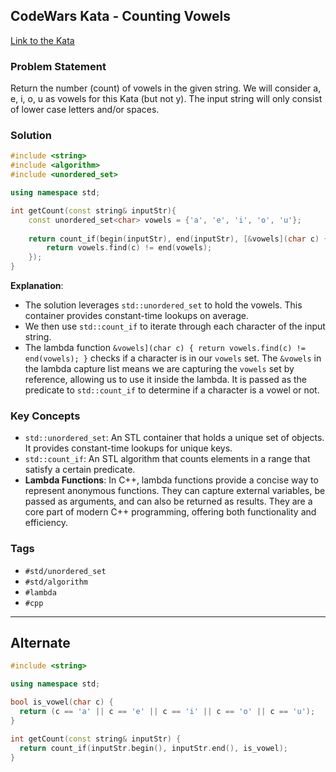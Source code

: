 ## CodeWars Kata - Counting Vowels

[Link to the Kata](https://www.codewars.com/kata/54ff3102c1bad923760001f3/train/cpp)

### Problem Statement
Return the number (count) of vowels in the given string. We will consider a, e, i, o, u as vowels for this Kata (but not y). The input string will only consist of lower case letters and/or spaces.

### Solution

```cpp
#include <string>
#include <algorithm>
#include <unordered_set>

using namespace std;

int getCount(const string& inputStr){
    const unordered_set<char> vowels = {'a', 'e', 'i', 'o', 'u'};
    
    return count_if(begin(inputStr), end(inputStr), [&vowels](char c) {
        return vowels.find(c) != end(vowels);
    });
}
```

**Explanation**:

- The solution leverages `std::unordered_set` to hold the vowels. This container provides constant-time lookups on average.
- We then use `std::count_if` to iterate through each character of the input string.
- The lambda function `&vowels](char c) { return vowels.find(c) != end(vowels); }` checks if a character is in our `vowels` set. The `&vowels` in the lambda capture list means we are capturing the `vowels` set by reference, allowing us to use it inside the lambda. It is passed as the predicate to `std::count_if` to determine if a character is a vowel or not.

### Key Concepts

- `std::unordered_set`: An STL container that holds a unique set of objects. It provides constant-time lookups for unique keys.
- `std::count_if`: An STL algorithm that counts elements in a range that satisfy a certain predicate.
- **Lambda Functions**: In C++, lambda functions provide a concise way to represent anonymous functions. They can capture external variables, be passed as arguments, and can also be returned as results. They are a core part of modern C++ programming, offering both functionality and efficiency.

### Tags

- `#std/unordered_set`
- `#std/algorithm`
- `#lambda`
- `#cpp`

---

## Alternate

```c++
#include <string>

using namespace std;

bool is_vowel(char c) {
  return (c == 'a' || c == 'e' || c == 'i' || c == 'o' || c == 'u');
}

int getCount(const string& inputStr) {
  return count_if(inputStr.begin(), inputStr.end(), is_vowel);
}
```

